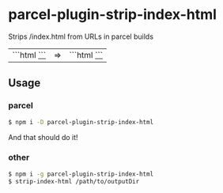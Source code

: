 # parcel-plugin-strip-index-html

Strips /index.html from URLs in parcel builds

<table>
  <tr>
    <td>
```html
<a href="/my-page/index.html">
```
    </td>
    <td>
      =>
    </td>
    <td>
```html
<a href="/my-page/">
```
    </td>
  </tr>
</table>

## Usage

### parcel

```sh
$ npm i -D parcel-plugin-strip-index-html
```

And that should do it!

### other

```sh
$ npm i -g parcel-plugin-strip-index-html
$ strip-index-html /path/to/outputDir
```
